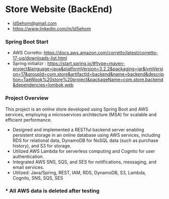 # Store Website (BackEnd) 
- ld5ehom@gmail.com 
- https://www.linkedin.com/in/ld5ehom

### Spring Boot Start

- AWS Corretto: https://docs.aws.amazon.com/corretto/latest/corretto-17-ug/downloads-list.html
- Spring initializr : https://start.spring.io/#!type=maven-project&language=java&platformVersion=3.2.2&packaging=jar&jvmVersion=17&groupId=com.store&artifactId=backend&name=backend&description=TaeWook%20store%20project&packageName=com.store.backend&dependencies=lombok,web

### Project Overview
This project is an online store developed using Spring Boot and AWS services, employing a microservices architecture (MSA) for scalable and efficient performance.
-	Designed and implemented a RESTful backend server enabling persistent storage in an online database using AWS services, including RDS for relational data, DynamoDB for NoSQL data (such as purchase history), and S3 for storage.
-	Utilized AWS Lambda for serverless computing and Cognito for user authentication.
-	Integrated AWS SNS, SQS, and SES for notifications, messaging, and email services.
-	Utilized: Java/Spring, REST, IAM, RDS, DynamoDB, S3, Lambda, Cognito, SNS, SQS, SES


### * All AWS data is deleted after testing